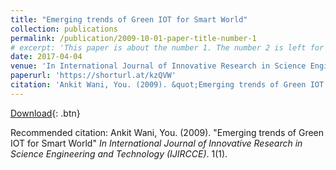 ```yaml
---
title: "Emerging trends of Green IOT for Smart World"
collection: publications
permalink: /publication/2009-10-01-paper-title-number-1
# excerpt: 'This paper is about the number 1. The number 2 is left for future work.'
date: 2017-04-04
venue: 'In International Journal of Innovative Research in Science Engineering and Technology (IJIRCCE)'
paperurl: 'https://shorturl.at/kzQVW'
citation: 'Ankit Wani, You. (2009). &quot;Emerging trends of Green IOT for Smart World.&quot; <i>In International Journal of Innovative Research in Science Engineering and Technology (IJIRCCE)</i>. 1(1).'
---
```

[Download](https://shorturl.at/kzQVW){: .btn}

Recommended citation: Ankit Wani, You. (2009). "Emerging trends of Green IOT for Smart World" <i>In International Journal of Innovative Research in Science Engineering and Technology (IJIRCCE)</i>. 1(1).
